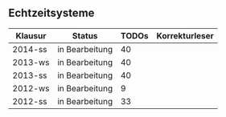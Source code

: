 ## Echtzeitsysteme

| Klausur  | Status         | TODOs | Korrekturleser |
| -------- | -------------- | ----- | -------------- |
| 2014-ss  | in Bearbeitung | 40    |                |
| 2013-ws  | in Bearbeitung | 40    |                |
| 2013-ss  | in Bearbeitung | 40    |                |
| 2012-ws  | in Bearbeitung | 9     |                |
| 2012-ss  | in Bearbeitung | 33    |                |